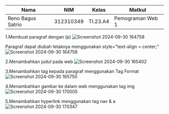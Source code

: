 |Nama|NIM|Kelas|Matkul|
|----|---|-----|------|
|Reno Bagus Satrio|312310349|TI.23.A4|Pemograman Web 1|

1.Membuat paragraf dengan (p)
![Screenshot 2024-09-30 164758](https://github.com/user-attachments/assets/f4cb9c8b-702b-43ff-8d6e-78e584e898c4)

Paragraf dapat diubah letaknya menggunakan style="text-align = center;"
![Screenshot 2024-09-30 164758](https://github.com/user-attachments/assets/e2140e33-21a6-4bfc-8b27-76521047ff16)

2.Menambahkan judul pada web 
![Screenshot 2024-09-30 165402](https://github.com/user-attachments/assets/1048d7b9-c3d2-478b-b9e6-8d5408649042)

3.Menambahkan tag kepada paragraf menggunakan Tag Format
![Screenshot 2024-09-30 165750](https://github.com/user-attachments/assets/5b9a811b-988a-41f3-b079-ead44e10482e)

4.Menambahkan gambar ke dalam web menggunakan tag img
![Screenshot 2024-09-30 170005](https://github.com/user-attachments/assets/d4ce58a6-ae44-4776-be3e-1d531b3f4d47)

5.Menambahkan hyperlink menggunakan tag nav & a
![Screenshot 2024-09-30 170347](https://github.com/user-attachments/assets/8da169f8-1344-4c65-8f81-9f0283dc2445)
